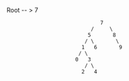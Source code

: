 <!-- [7, 5, 1, 8, 3, 6, 0, 9, 4, 2] dizisinin Binary-Search-Tree aşamalarını yazınız. -->

Root -- > 7

                                  7 
                               /     \
                              5       8
                             / \       \
                            1   6       9
                           / \
                          0   3
                             / \
                            2   4